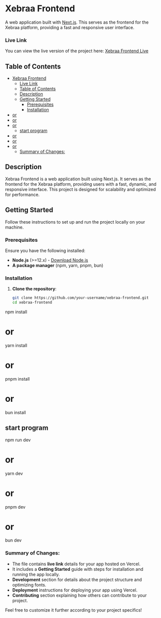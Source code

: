 # Xebraa Frontend

A web application built with [Next.js](https://nextjs.org). This serves as the frontend for the Xebraa platform, providing a fast and responsive user interface.

### Live Link
You can view the live version of the project here: [Xebraa Frontend Live](https://xebraa-frontend.vercel.app/)

## Table of Contents

- [Xebraa Frontend](#xebraa-frontend)
    - [Live Link](#live-link)
  - [Table of Contents](#table-of-contents)
  - [Description](#description)
  - [Getting Started](#getting-started)
    - [Prerequisites](#prerequisites)
    - [Installation](#installation)
- [or](#or)
- [or](#or-1)
- [or](#or-2)
  - [start program](#start-program)
- [or](#or-3)
- [or](#or-4)
- [or](#or-5)
    - [Summary of Changes:](#summary-of-changes)

## Description

Xebraa Frontend is a web application built using Next.js. It serves as the frontend for the Xebraa platform, providing users with a fast, dynamic, and responsive interface. This project is designed for scalability and optimized for performance.

## Getting Started

Follow these instructions to set up and run the project locally on your machine.

### Prerequisites

Ensure you have the following installed:

- **Node.js** (>=12.x) - [Download Node.js](https://nodejs.org/en/)
- **A package manager** (npm, yarn, pnpm, bun)

### Installation

1. **Clone the repository**:

   ```bash
   git clone https://github.com/your-username/xebraa-frontend.git
   cd xebraa-frontend
npm install
# or
yarn install
# or
pnpm install
# or
bun install


## start program
npm run dev
# or
yarn dev
# or
pnpm dev
# or
bun dev

### Summary of Changes:

- The file contains **live link** details for your app hosted on Vercel.
- It includes a **Getting Started** guide with steps for installation and running the app locally.
- **Development** section for details about the project structure and optimizing fonts.
- **Deployment** instructions for deploying your app using Vercel.
- **Contributing** section explaining how others can contribute to your project.

Feel free to customize it further according to your project specifics!
